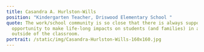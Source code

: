 ```yaml
---
title: Casandra A. Hurlston-Wills
position: "Kindergarten Teacher, Driswood Elementary School "
quote: The work/school community is so close that there is always support and an
  opportunity to make life-long impacts on students (and families) in and
  outside of the classroom.
portrait: /static/img/Casandra-Hurlston-Wills-160x160.jpg
---
```

